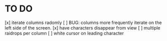 # TO DO

[x] iterate columns radomly
[ ] BUG: columns more frequently iterate on the left side of the screen.
[x] have characters disappear from view
[ ] multiple raidrops per column
[ ] white cursor on leading character
